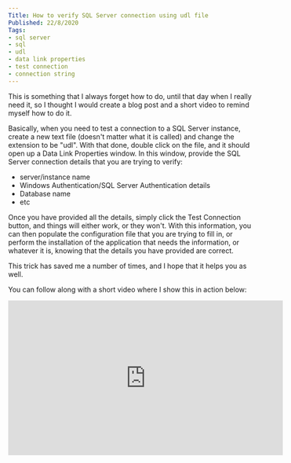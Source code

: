 ```yaml
---
Title: How to verify SQL Server connection using udl file
Published: 22/8/2020
Tags:
- sql server
- sql
- udl
- data link properties
- test connection
- connection string
---
```


This is something that I always forget how to do, until that day when I really need it, so I thought I would create a blog post and a short video to remind myself how to do it.

Basically, when you need to test a connection to a SQL Server instance, create a new text file (doesn't matter what it is called) and change the extension to be "udl".  With that done, double click on the file, and it should open up a Data Link Properties window.  In this window, provide the SQL Server connection details that you are trying to verify:

- server/instance name
- Windows Authentication/SQL Server Authentication details
- Database name
- etc

Once you have provided all the details, simply click the Test Connection button, and things will either work, or they won't.  With this information, you can then populate the configuration file that you are trying to fill in, or perform the installation of the application that needs the information, or whatever it is, knowing that the details you have provided are correct.

This trick has saved me a number of times, and I hope that it helps you as well.

You can follow along with a short video where I show this in action below:

<iframe width="560" height="315" src="https://www.youtube.com/embed/-N0K08q3jrw" frameborder="0" allow="accelerometer; autoplay; encrypted-media; gyroscope; picture-in-picture" allowfullscreen></iframe>

